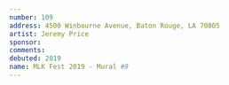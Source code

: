 ```yaml
---
number: 109
address: 4500 Winbourne Avenue, Baton Rouge, LA 70805
artist: Jeremy Price
sponsor: 
comments: 
debuted: 2019
name: MLK Fest 2019 - Mural #9
---
```

